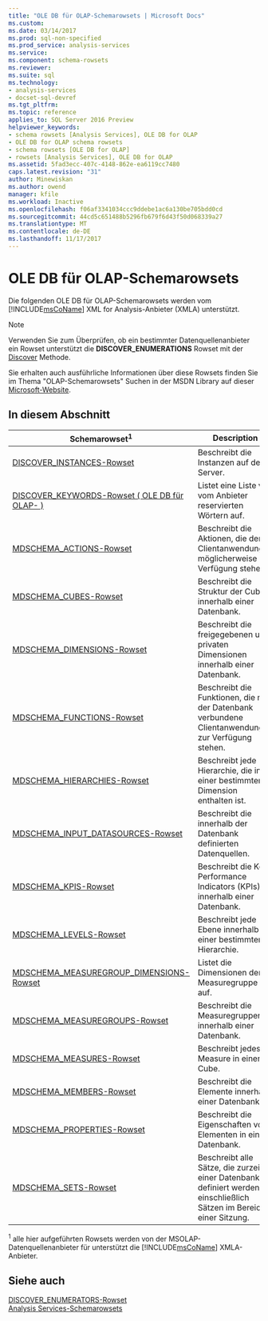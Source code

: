 ```yaml
---
title: "OLE DB für OLAP-Schemarowsets | Microsoft Docs"
ms.custom: 
ms.date: 03/14/2017
ms.prod: sql-non-specified
ms.prod_service: analysis-services
ms.service: 
ms.component: schema-rowsets
ms.reviewer: 
ms.suite: sql
ms.technology:
- analysis-services
- docset-sql-devref
ms.tgt_pltfrm: 
ms.topic: reference
applies_to: SQL Server 2016 Preview
helpviewer_keywords:
- schema rowsets [Analysis Services], OLE DB for OLAP
- OLE DB for OLAP schema rowsets
- schema rowsets [OLE DB for OLAP]
- rowsets [Analysis Services], OLE DB for OLAP
ms.assetid: 5fad3ecc-407c-4148-862e-ea6119cc7480
caps.latest.revision: "31"
author: Minewiskan
ms.author: owend
manager: kfile
ms.workload: Inactive
ms.openlocfilehash: f06af3341034ccc9ddebe1ac6a130be705bdd0cd
ms.sourcegitcommit: 44cd5c651488b5296fb679f6d43f50d068339a27
ms.translationtype: MT
ms.contentlocale: de-DE
ms.lasthandoff: 11/17/2017
---
```

# <a name="ole-db-for-olap-schema-rowsets"></a>OLE DB für OLAP-Schemarowsets
  Die folgenden OLE DB für OLAP-Schemarowsets werden vom [!INCLUDE[msCoName](../../../includes/msconame-md.md)] XML for Analysis-Anbieter (XMLA) unterstützt.  
  
> [!NOTE]  
>  Verwenden Sie zum Überprüfen, ob ein bestimmter Datenquellenanbieter ein Rowset unterstützt die **DISCOVER_ENUMERATIONS** Rowset mit der [Discover](../../../analysis-services/xmla/xml-elements-methods-discover.md) Methode.  
  
 Sie erhalten auch ausführliche Informationen über diese Rowsets finden Sie im Thema "OLAP-Schemarowsets" Suchen in der MSDN Library auf dieser [Microsoft-Website](http://go.microsoft.com/fwlink/?LinkId=15426).  
  
## <a name="in-this-section"></a>In diesem Abschnitt  
  
|Schemarowset<sup>1</sup>|Description|  
|-------------------------------|-----------------|  
|[DISCOVER_INSTANCES-Rowset](../../../analysis-services/schema-rowsets/ole-db-olap/discover-instances-rowset.md)|Beschreibt die Instanzen auf dem Server.|  
|[DISCOVER_KEYWORDS-Rowset &#40; OLE DB für OLAP- &#41;](../../../analysis-services/schema-rowsets/ole-db-olap/discover-keywords-rowset-ole-db-for-olap.md)|Listet eine Liste von vom Anbieter reservierten Wörtern auf.|  
|[MDSCHEMA_ACTIONS-Rowset](../../../analysis-services/schema-rowsets/ole-db-olap/mdschema-actions-rowset.md)|Beschreibt die Aktionen, die der Clientanwendung möglicherweise zur Verfügung stehen.|  
|[MDSCHEMA_CUBES-Rowset](../../../analysis-services/schema-rowsets/ole-db-olap/mdschema-cubes-rowset.md)|Beschreibt die Struktur der Cubes innerhalb einer Datenbank.|  
|[MDSCHEMA_DIMENSIONS-Rowset](../../../analysis-services/schema-rowsets/ole-db-olap/mdschema-dimensions-rowset.md)|Beschreibt die freigegebenen und privaten Dimensionen innerhalb einer Datenbank.|  
|[MDSCHEMA_FUNCTIONS-Rowset](../../../analysis-services/schema-rowsets/ole-db-olap/mdschema-functions-rowset.md)|Beschreibt die Funktionen, die mit der Datenbank verbundene Clientanwendungen zur Verfügung stehen.|  
|[MDSCHEMA_HIERARCHIES-Rowset](../../../analysis-services/schema-rowsets/ole-db-olap/mdschema-hierarchies-rowset.md)|Beschreibt jede Hierarchie, die in einer bestimmten Dimension enthalten ist.|  
|[MDSCHEMA_INPUT_DATASOURCES-Rowset](../../../analysis-services/schema-rowsets/ole-db-olap/mdschema-input-datasources-rowset.md)|Beschreibt die innerhalb der Datenbank definierten Datenquellen.|  
|[MDSCHEMA_KPIS-Rowset](../../../analysis-services/schema-rowsets/ole-db-olap/mdschema-kpis-rowset.md)|Beschreibt die Key Performance Indicators (KPIs) innerhalb einer Datenbank.|  
|[MDSCHEMA_LEVELS-Rowset](../../../analysis-services/schema-rowsets/ole-db-olap/mdschema-levels-rowset.md)|Beschreibt jede Ebene innerhalb einer bestimmten Hierarchie.|  
|[MDSCHEMA_MEASUREGROUP_DIMENSIONS-Rowset](../../../analysis-services/schema-rowsets/ole-db-olap/mdschema-measuregroup-dimensions-rowset.md)|Listet die Dimensionen der Measuregruppe auf.|  
|[MDSCHEMA_MEASUREGROUPS-Rowset](../../../analysis-services/schema-rowsets/ole-db-olap/mdschema-measuregroups-rowset.md)|Beschreibt die Measuregruppen innerhalb einer Datenbank.|  
|[MDSCHEMA_MEASURES-Rowset](../../../analysis-services/schema-rowsets/ole-db-olap/mdschema-measures-rowset.md)|Beschreibt jedes Measure in einem Cube.|  
|[MDSCHEMA_MEMBERS-Rowset](../../../analysis-services/schema-rowsets/ole-db-olap/mdschema-members-rowset.md)|Beschreibt die Elemente innerhalb einer Datenbank.|  
|[MDSCHEMA_PROPERTIES-Rowset](../../../analysis-services/schema-rowsets/ole-db-olap/mdschema-properties-rowset.md)|Beschreibt die Eigenschaften von Elementen in einer Datenbank.|  
|[MDSCHEMA_SETS-Rowset](../../../analysis-services/schema-rowsets/ole-db-olap/mdschema-sets-rowset.md)|Beschreibt alle Sätze, die zurzeit in einer Datenbank definiert werden, einschließlich Sätzen im Bereich einer Sitzung.|  
  
 <sup>1</sup> alle hier aufgeführten Rowsets werden von der MSOLAP-Datenquellenanbieter für unterstützt die [!INCLUDE[msCoName](../../../includes/msconame-md.md)] XMLA-Anbieter.  
  
## <a name="see-also"></a>Siehe auch  
 [DISCOVER_ENUMERATORS-Rowset](../../../analysis-services/schema-rowsets/xml/discover-enumerators-rowset.md)   
 [Analysis Services-Schemarowsets](../../../analysis-services/schema-rowsets/analysis-services-schema-rowsets.md)  
  
  
